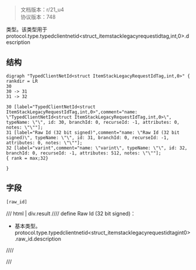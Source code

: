 # <!-- md:samp TypedClientNetId&lt;struct ItemStackLegacyRequestIdTag,int,0&gt; -->

> 文档版本：r/21_u4<br/>协议版本：748

<!-- md:samp TypedClientNetId&lt;struct ItemStackLegacyRequestIdTag,int,0&gt; -->类型。该类型用于protocol.type.typedclientnetid&lt;struct_itemstacklegacyrequestidtag,int,0&gt;.description

## 结构

```viz
digraph "TypedClientNetId<struct ItemStackLegacyRequestIdTag,int,0>" {
rankdir = LR
30
30 -> 31
31 -> 32

30 [label="TypedClientNetId<struct ItemStackLegacyRequestIdTag,int,0>",comment="name: \"TypedClientNetId<struct ItemStackLegacyRequestIdTag,int,0>\", typeName: \"\", id: 30, branchId: 0, recurseId: -1, attributes: 0, notes: \"\""];
31 [label="Raw Id (32 bit signed)",comment="name: \"Raw Id (32 bit signed)\", typeName: \"\", id: 31, branchId: 0, recurseId: -1, attributes: 0, notes: \"\""];
32 [label="varint",comment="name: \"varint\", typeName: \"\", id: 32, branchId: 0, recurseId: -1, attributes: 512, notes: \"\""];
{ rank = max;32}

}

```

## 字段

```title='TypedClientNetId&lt;struct ItemStackLegacyRequestIdTag,int,0&gt;'
[raw_id]
```

/// html | div.result
//// define
Raw Id (32 bit signed)：<!-- md:samp varint -->

- 基本类型。protocol.type.typedclientnetid&lt;struct_itemstacklegacyrequestidtagint0&gt;.raw_id.description


////

///

